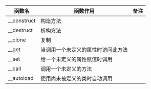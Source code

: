 | 函数名          | 函数作用       | 备注 |
|--------------|------------|----|
| __construct | 构造方法     |    |
| __destruct | 析构方法 |    |
| __clone | 复制 |    |
| __get| 当调用一个未定义的属性时访问此方法 | |
| __set| 给一个未定义的属性赋值时调用 | |
| __call | 调用一个未定义的方法 | |
| __autoload | 使用尚未被定义的类时自动调用 | |